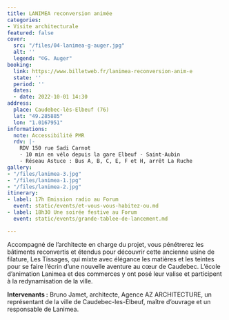 ```yaml
---
title: LANIMEA reconversion animée
categories:
- Visite architecturale
featured: false
cover:
  src: "/files/04-lanimea-g-auger.jpg"
  alt: ''
  legend: "©G. Auger"
booking:
  link: https://www.billetweb.fr/lanimea-reconversion-anim-e
  state: ''
  period: ''
  dates:
  - date: 2022-10-01 14:30
address:
  place: Caudebec-lès-Elbeuf (76)
  lat: "49.285885"
  lon: "1.0167951"
informations:
  note: Accessibilité PMR
  rdv: |-
    RDV 150 rue Sadi Carnot
    - 10 min en vélo depuis la gare Elbeuf - Saint-Aubin
    - Réseau Astuce : Bus A, B, C, E, F et H, arrêt La Ruche
gallery:
- "/files/lanimea-3.jpg"
- "/files/lanimea-1.jpg"
- "/files/lanimea-2.jpg"
itinerary:
- label: 17h Emission radio au Forum
  event: static/events/et-vous-vous-habitez-ou.md
- label: 18h30 Une soirée festive au Forum
  event: static/events/grande-tablee-de-lancement.md

---
```

Accompagné de l’architecte en charge du projet, vous pénétrerez les bâtiments reconvertis et étendus pour découvrir cette ancienne usine de filature, Les Tissages, qui mixte avec élégance les matières et les teintes pour se faire l’écrin d’une nouvelle aventure au cœur de Caudebec. L’école d’animation Lanimea et des commerces y ont posé leur valise et  participent à la redynamisation de la ville.

**Intervenants :** Bruno Jamet, architecte, Agence AZ ARCHITECTURE, un représentant de la ville de Caudebec-les-Elbeuf, maître d’ouvrage et un responsable de Lanimea.